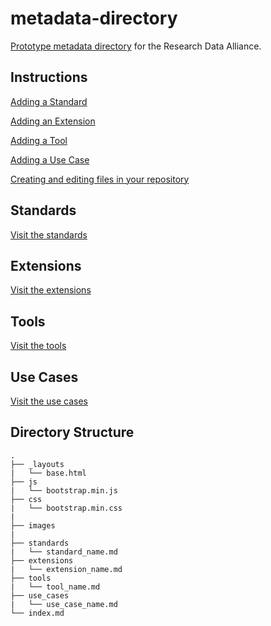 metadata-directory
==================

[Prototype metadata directory](http://gugek.github.io/metadata-directory/) for
the Research Data Alliance.


## Instructions

[Adding a Standard](http://gugek.github.io/metadata-directory/standards/add.html)

[Adding an Extension](http://gugek.github.io/metadata-directory/extensions/add.html)

[Adding a Tool](http://gugek.github.io/metadata-directory/tools/add.html)

[Adding a Use Case](http://gugek.github.io/metadata-directory/use_cases/add.html)

[Creating and editing files in your repository](https://help.github.com/articles/creating-and-editing-files-in-your-repository)

## Standards

[Visit the standards](http://gugek.github.io/metadata-directory/standards/)


## Extensions

[Visit the extensions](http://gugek.github.io/metadata-directory/extensions/)

## Tools

[Visit the tools](http://gugek.github.io/metadata-directory/tools/)

## Use Cases

[Visit the use cases](http://gugek.github.io/metadata-directory/use_cases/)

## Directory Structure

    .
    ├── _layouts
    |   └── base.html
    ├── js
    |   └── bootstrap.min.js
    ├── css
    |   └── bootstrap.min.css
    |
    ├── images
    |
    ├── standards
    |   └── standard_name.md
    ├── extensions
    |   └── extension_name.md
    ├── tools
    |   └── tool_name.md
    ├── use_cases
    |   └── use_case_name.md
    └── index.md

